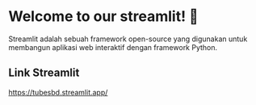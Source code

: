 # Welcome to our streamlit! 🙌

Streamlit adalah sebuah framework open-source yang digunakan untuk membangun aplikasi web interaktif dengan framework Python.
        
## Link Streamlit
https://tubesbd.streamlit.app/
